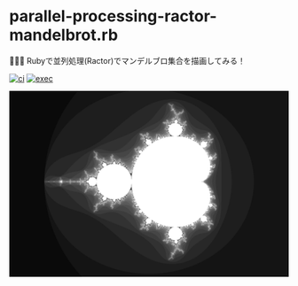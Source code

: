 # parallel-processing-ractor-mandelbrot.rb

🥌🥌🥌 Rubyで並列処理(Ractor)でマンデルブロ集合を描画してみる！  

[![ci](https://github.com/osawa-koki/parallel-processing-ractor-mandelbrot.rb/actions/workflows/ci.yml/badge.svg)](https://github.com/osawa-koki/parallel-processing-ractor-mandelbrot.rb/actions/workflows/ci.yml)
[![exec](https://github.com/osawa-koki/parallel-processing-ractor-mandelbrot.rb/actions/workflows/exec.yml/badge.svg)](https://github.com/osawa-koki/parallel-processing-ractor-mandelbrot.rb/actions/workflows/exec.yml)

![成果物](./docs/images/fruit.png)  
